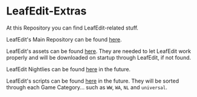 # LeafEdit-Extras
At this Repository you can find LeafEdit-related stuff.

LeafEdit's Main Repository can be found [here](https://github.com/Universal-Team/LeafEdit).

LeafEdit's assets can be found [here](https://github.com/Universal-Team/LeafEdit-Extras/assets). They are needed to let LeafEdit work properly and will be downloaded on startup through LeafEdit, if not found.

LeafEdit Nightlies can be found [here](https://github.com/Universal-Team/LeafEdit-Extras/builds) in the future.

LeafEdit's scripts can be found [here](https://github.com/Universal-Team/LeafEdit-Extras/scripts) in the future. They will be sorted through each Game Category... such as `WW`, `WA`, `NL` and `universal`.